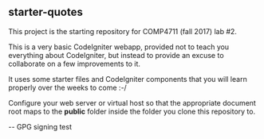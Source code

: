 ## starter-quotes

This project is the starting repository for COMP4711 (fall 2017) lab #2.

This is a very basic CodeIgniter webapp, provided not to teach you everything
about CodeIgniter, but instead to provide an excuse to collaborate
on a few improvements to it.

It uses some starter files and CodeIgniter components that you will learn
properly over the weeks to come :-/

Configure your web server or virtual host so that the appropriate
document root maps to the **public** folder inside the folder you clone
this repository to.

-- GPG signing test
